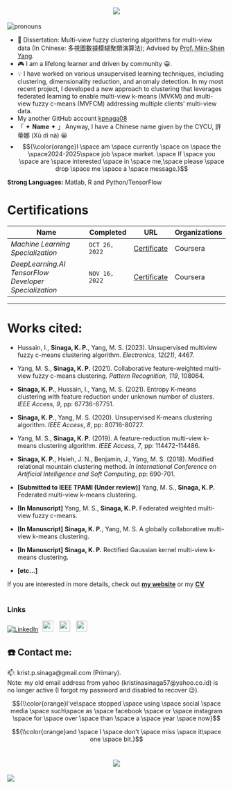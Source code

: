 <!-- # <p align="center"> </p> -->
<h1 align="center">
    <img src="https://readme-typing-svg.herokuapp.com/?color=FFC0CB&random=false&width=435&lines=Hi%20there!;%20I%20am%20Kristina%20P.%20Sinaga&center=true&size=27">
  </a>
</h1>



![pronouns](https://img.shields.io/static/v1?label=pronouns&message=she/her&color=yellow&style=flat-square)

- 📖 Dissertation: Multi-view fuzzy clustering algorithms for multi-view data (In Chinese: 多視圖數據模糊聚類演算法); Advised by [Prof. Miin-Shen Yang](https://scholar.google.com/citations?user=DTrFkOYAAAAJ&hl=zh-TW).
- 🎮 I am a lifelong learner and driven by community 😀. 
- 💡 I have worked on various unsupervised learning techniques, including clustering, dimensionality reduction, and anomaly detection. In my most recent project, I developed a new approach to clustering that leverages federated learning to enable multi-view k-means (MVKM) and multi-view fuzzy c-means (MVFCM) addressing multiple clients' multi-view data.
- My another GitHub account [kpnaga08](https://github.com/kpnaga08)
- 「 ✦ 𝐍𝐚𝐦𝐞 ✦ 」 Anyway, I have a Chinese name given by the CYCU, 許蒂娜 (Xǔ dì nà) 😀
- $${\\color{orange}I \space am \space currently \space on \space the \space2024-2025\space job \space market. \space If \space you \space are \space interested \space in \space me,\space please \space drop \space me \space a \space message.}$$

**Strong Languages:** Matlab, R and Python/TensorFlow

# Certifications


Name | Completed |  URL | Organizations
--- | --- | --- | --- | 
*Machine Learning Specialization* | `OCT 26, 2022` | [Certificate](https://coursera.org/share/5bdbda3f14262b22782bb153174f8660) | Coursera
*DeepLearning.AI TensorFlow Developer Specialization* | `NOV 16, 2022` | [Certificate](https://coursera.org/share/b9925d646cd202d41c5fb14df2b96a8d) | Coursera


---

# Works cited:
- Hussain, I.,  **Sinaga, K. P.**, Yang, M. S.  (2023). Unsupervised multiview fuzzy c-means clustering algorithm. *Electronics*, *12(21)*, 4467. 

- Yang, M. S., **Sinaga, K. P.** (2021). Collaborative feature-weighted multi-view fuzzy c-means clustering. *Pattern Recognition*, *119*, 108064.

- **Sinaga, K. P.**, Hussain, I., Yang, M. S.  (2021). Entropy K-means clustering with feature reduction under unknown number of clusters. *IEEE Access*, *9*, pp: 67736-67751.

- **Sinaga, K. P.**, Yang, M. S.  (2020). Unsupervised K-means clustering algorithm. *IEEE Access*, *8*, pp: 80716-80727.

- Yang, M. S., **Sinaga, K. P.** (2019).  A feature-reduction multi-view k-means clustering algorithm. *IEEE Access*, *7*, pp: 114472-114486.

- **Sinaga, K. P.**, Hsieh, J. N., Benjamin, J., Yang, M. S. (2018).  Modified relational mountain clustering method. *In International Conference on Artificial Intelligence and Soft Computing*, pp: 690-701.

- **[Submitted to IEEE TPAMI (Under review)]** Yang, M. S., **Sinaga, K. P.** Federated multi-view k-means clustering.

- **[In Manuscript]** Yang, M. S., **Sinaga, K. P.**  Federated weighted multi-view fuzzy c-means.

- **[In Manuscript]** **Sinaga, K. P.**, Yang, M. S.  A globally collaborative multi-view k-means clustering.

- **[In Manuscript]** **Sinaga, K. P.** Rectified Gaussian kernel multi-view k-means clustering.
- **[etc...]**



If you are interested in more details, check out [**my website**](https://patternkps.github.io) or my <a href="Curriculum_Vitae.pdf" class="btn-theme btn-theme-md btn-default-bg text-uppercase">**CV**</a><br>  <br>  

### Links

[![LinkedIn](https://img.shields.io/badge/LinkedIn-Profile-informational?style=social&logo=linkedin&logoColor=blue)](https://www.linkedin.com/in/kristina-p-sinaga-083503302)
<a href="https://scholar.google.com/citations?user=bYFMDisAAAAJ&hl=en"><img src="https://user-images.githubusercontent.com/47393421/142145409-04c70c23-71a9-4b8d-b2df-509e7ad658dc.png" alt="scholar-logo" width="25" hspace="5"/></a>   </a><a href="https://orcid.org/0009-0000-6184-829X"><img src="https://user-images.githubusercontent.com/47393421/142146398-bcdbfc40-3646-45ec-ad13-4c41c955f983.png" alt="orcid-logo" width="25" hspace="5"/></a> </a><a href="https://www.researchgate.net/profile/Kristina-Sinaga-3"><img src="https://camo.githubusercontent.com/54ceeb14aaf28eca4931c8c45209b21fa2b21b8f267abcc90815176ed188a2da/68747470733a2f2f662e636c6f75642e6769746875622e636f6d2f6173736574732f363137323339332f313733363131392f65353661353635322d363335662d313165332d396635362d3030336164313538373934612e706e67" alt="researchgate-logo" width="25" hspace="5"/></a>


## ☎️ Contact me:

<p>📫: krist.p.sinaga@gmail.com (Primary). <br>
Note: my old email address from yahoo (kristinasinaga57@yahoo.co.id) is no longer active (I forgot my password and disabled to recover 😉).</p>


$${\\color{orange}I've\space stopped \space using \space social \space media \space such\space as \space facebook \space or \space instagram \space for \space over \space than \space a \space year \space now}$$

$${\\color{orange}and \space I \space don't \space miss \space it\space one \space bit.}$$


<!-- # <p align="center"> </p> -->
<h1 align="center">
    <img src="https://readme-typing-svg.herokuapp.com/?color=F7B8F2FF&random=false&width=435&lines=Thanks%20for%20stopping%20by;%20Have%20a%20great%20day!👋&center=true&size=27">
  </a>
</h1>

![](https://komarev.com/ghpvc/?username=PatternKPS&color=yellow)
